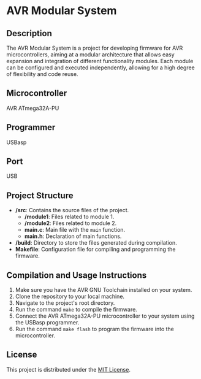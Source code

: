 # AVR Modular System

## Description
The AVR Modular System is a project for developing firmware for AVR microcontrollers, aiming at a modular architecture that allows easy expansion and integration of different functionality modules. Each module can be configured and executed independently, allowing for a high degree of flexibility and code reuse.

## Microcontroller
AVR ATmega32A-PU

## Programmer
USBasp

## Port
USB

## Project Structure
- **/src**: Contains the source files of the project.
  - **/module1**: Files related to module 1.
  - **/module2**: Files related to module 2.
  - **main.c**: Main file with the `main` function.
  - **main.h**: Declaration of main functions.
- **/build**: Directory to store the files generated during compilation.
- **Makefile**: Configuration file for compiling and programming the firmware.

## Compilation and Usage Instructions
1. Make sure you have the AVR GNU Toolchain installed on your system.
2. Clone the repository to your local machine.
3. Navigate to the project's root directory.
4. Run the command `make` to compile the firmware.
5. Connect the AVR ATmega32A-PU microcontroller to your system using the USBasp programmer.
6. Run the command `make flash` to program the firmware into the microcontroller.

## License
This project is distributed under the [MIT License](https://opensource.org/licenses/MIT).
